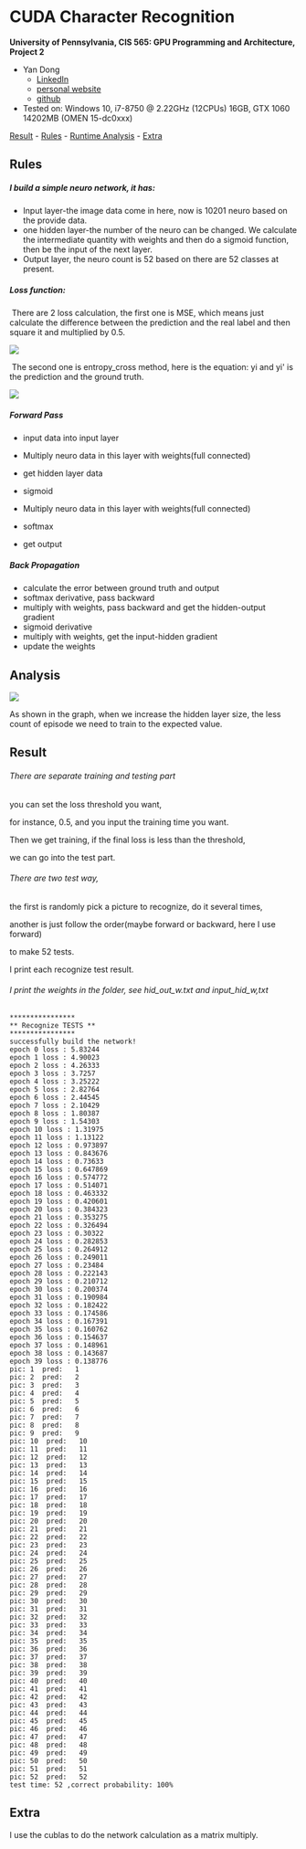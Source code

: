 CUDA Character Recognition
======================

**University of Pennsylvania, CIS 565: GPU Programming and Architecture, Project 2**

* Yan Dong
  - [LinkedIn](https://www.linkedin.com/in/yan-dong-572b1113b/)
  - [personal website](coffeier.com)
  - [github](https://github.com/coffeiersama)
* Tested on: Windows 10, i7-8750 @ 2.22GHz  (12CPUs)  16GB, GTX 1060 14202MB (OMEN 15-dc0xxx)



[Result](#result) - [Rules](#rules) - [Runtime Analysis](#analysis) - [Extra](#extra)



## Rules

##### I build a simple neuro network, it has:

- Input layer-the image data come in here, now is 10201 neuro based on the provide data.
- one hidden layer-the number of the neuro can be changed. We calculate the intermediate quantity with weights and then do a sigmoid function, then be the input of the next layer.
- Output layer, the neuro count is 52 based on there are 52 classes at present.

##### Loss function:

​	There are 2 loss calculation, the first one is MSE, which means just calculate the difference between the prediction and the real label and then square it and multiplied by 0.5.

![](img/eq1.png)

​	The second one is entropy_cross method, here is the equation: yi and yi' is the prediction and the ground truth.

![](img/eq2.png)

#####  Forward Pass

- input data into input layer

- Multiply neuro data in this layer with weights(full connected)

- get hidden layer data

- sigmoid

- Multiply neuro data in this layer with weights(full connected)

- softmax 

- get output

  

##### Back Propagation

- calculate the error between ground truth and output
- softmax derivative, pass backward
- multiply with weights, pass backward and get the hidden-output gradient
- sigmoid derivative
- multiply with weights, get the input-hidden gradient
- update the weights



## Analysis

![](img/epi.png)

As shown in the graph, when we increase the hidden layer size, the less count of episode we need to train to the expected value.



## Result

###### There are separate training and testing part

you can set the loss threshold you want, 

for instance, 0.5, and you input the training time you want.

Then we get training, if the final loss is less than the threshold, 

we can go into the test part.

###### There are two test way,

the first is randomly pick a picture to recognize, do it several times,

another is just follow the order(maybe forward or backward, here I use forward)

to make 52 tests. 

I print each recognize test result.

###### I print the weights in the folder, see hid_out_w.txt and input_hid_w,txt

```
****************
** Recognize TESTS **
****************
successfully build the network!
epoch 0 loss : 5.83244
epoch 1 loss : 4.90023
epoch 2 loss : 4.26333
epoch 3 loss : 3.7257
epoch 4 loss : 3.25222
epoch 5 loss : 2.82764
epoch 6 loss : 2.44545
epoch 7 loss : 2.10429
epoch 8 loss : 1.80387
epoch 9 loss : 1.54303
epoch 10 loss : 1.31975
epoch 11 loss : 1.13122
epoch 12 loss : 0.973897
epoch 13 loss : 0.843676
epoch 14 loss : 0.73633
epoch 15 loss : 0.647869
epoch 16 loss : 0.574772
epoch 17 loss : 0.514071
epoch 18 loss : 0.463332
epoch 19 loss : 0.420601
epoch 20 loss : 0.384323
epoch 21 loss : 0.353275
epoch 22 loss : 0.326494
epoch 23 loss : 0.30322
epoch 24 loss : 0.282853
epoch 25 loss : 0.264912
epoch 26 loss : 0.249011
epoch 27 loss : 0.23484
epoch 28 loss : 0.222143
epoch 29 loss : 0.210712
epoch 30 loss : 0.200374
epoch 31 loss : 0.190984
epoch 32 loss : 0.182422
epoch 33 loss : 0.174586
epoch 34 loss : 0.167391
epoch 35 loss : 0.160762
epoch 36 loss : 0.154637
epoch 37 loss : 0.148961
epoch 38 loss : 0.143687
epoch 39 loss : 0.138776
pic: 1  pred:   1
pic: 2  pred:   2
pic: 3  pred:   3
pic: 4  pred:   4
pic: 5  pred:   5
pic: 6  pred:   6
pic: 7  pred:   7
pic: 8  pred:   8
pic: 9  pred:   9
pic: 10  pred:   10
pic: 11  pred:   11
pic: 12  pred:   12
pic: 13  pred:   13
pic: 14  pred:   14
pic: 15  pred:   15
pic: 16  pred:   16
pic: 17  pred:   17
pic: 18  pred:   18
pic: 19  pred:   19
pic: 20  pred:   20
pic: 21  pred:   21
pic: 22  pred:   22
pic: 23  pred:   23
pic: 24  pred:   24
pic: 25  pred:   25
pic: 26  pred:   26
pic: 27  pred:   27
pic: 28  pred:   28
pic: 29  pred:   29
pic: 30  pred:   30
pic: 31  pred:   31
pic: 32  pred:   32
pic: 33  pred:   33
pic: 34  pred:   34
pic: 35  pred:   35
pic: 36  pred:   36
pic: 37  pred:   37
pic: 38  pred:   38
pic: 39  pred:   39
pic: 40  pred:   40
pic: 41  pred:   41
pic: 42  pred:   42
pic: 43  pred:   43
pic: 44  pred:   44
pic: 45  pred:   45
pic: 46  pred:   46
pic: 47  pred:   47
pic: 48  pred:   48
pic: 49  pred:   49
pic: 50  pred:   50
pic: 51  pred:   51
pic: 52  pred:   52
test time: 52 ,correct probability: 100%
```



## Extra

I use the cublas to do the network calculation as a matrix multiply.